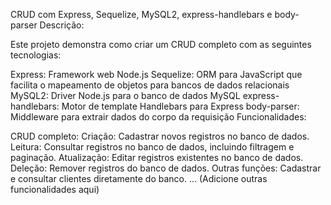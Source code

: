 CRUD com Express, Sequelize, MySQL2, express-handlebars e body-parser
Descrição:

Este projeto demonstra como criar um CRUD completo com as seguintes tecnologias:

Express: Framework web Node.js
Sequelize: ORM para JavaScript que facilita o mapeamento de objetos para bancos de dados relacionais
MySQL2: Driver Node.js para o banco de dados MySQL
express-handlebars: Motor de template Handlebars para Express
body-parser: Middleware para extrair dados do corpo da requisição
Funcionalidades:

CRUD completo:
Criação: Cadastrar novos registros no banco de dados.
Leitura: Consultar registros no banco de dados, incluindo filtragem e paginação.
Atualização: Editar registros existentes no banco de dados.
Deleção: Remover registros do banco de dados.
Outras funções:
Cadastrar e consultar clientes diretamente do banco.
... (Adicione outras funcionalidades aqui)